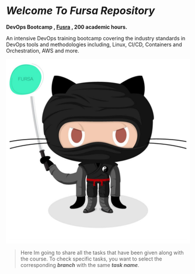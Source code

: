 
# *Welcome To Fursa Repository*
**DevOps Bootcamp , [Fusra](https://www.fursa.org.il/) , 200 academic hours.**

An intensive DevOps training bootcamp covering the industry standards in DevOps tools and methodologies including, Linux, CI/CD, Containers and Orchestration, AWS and more.

![Alt text][id]
> Here Im going to share all the tasks that have been given along with the course.
> To check specific tasks, you want to select the corresponding ***branch*** with the same ***task name***.


[id]: fursa.png  "The Dojocat"
